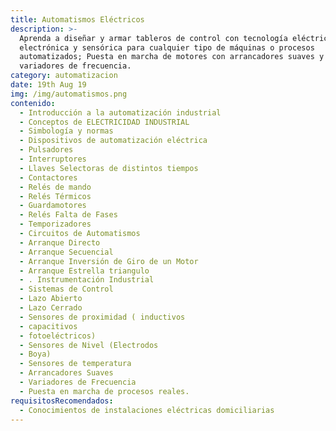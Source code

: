 ```yaml
---
title: Automatismos Eléctricos
description: >-
  Aprenda a diseñar y armar tableros de control con tecnología eléctrica
  electrónica y sensórica para cualquier tipo de máquinas o procesos
  automatizados; Puesta en marcha de motores con arrancadores suaves y
  variadores de frecuencia.
category: automatizacion
date: 19th Aug 19
img: /img/automatismos.png
contenido:
  - Introducción a la automatización industrial
  - Conceptos de ELECTRICIDAD INDUSTRIAL
  - Simbología y normas
  - Dispositivos de automatización eléctrica
  - Pulsadores
  - Interruptores
  - Llaves Selectoras de distintos tiempos
  - Contactores
  - Relés de mando
  - Relés Térmicos
  - Guardamotores
  - Relés Falta de Fases
  - Temporizadores
  - Circuitos de Automatismos
  - Arranque Directo
  - Arranque Secuencial
  - Arranque Inversión de Giro de un Motor
  - Arranque Estrella triangulo
  - . Instrumentación Industrial
  - Sistemas de Control
  - Lazo Abierto
  - Lazo Cerrado
  - Sensores de proximidad ( inductivos
  - capacitivos
  - fotoeléctricos)
  - Sensores de Nivel (Electrodos
  - Boya)
  - Sensores de temperatura
  - Arrancadores Suaves
  - Variadores de Frecuencia
  - Puesta en marcha de procesos reales.
requisitosRecomendados:
  - Conocimientos de instalaciones eléctricas domiciliarias
---
```


